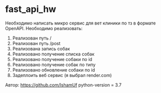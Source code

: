 # fast_api_hw
Необходимо написать микро сервис для вет клиники по тз в формате OpenAPI.
Необходимо реализовать:
1. Реализован путь /
2. Реализован путь /post
3. Реализована запись собак
4. Реализовано получение списка собак
5. Реализовано получение собаки по id
6. Реализовано получение собак по типу
7. Реализовано обновление собаки по id
8. Задеплоить веб сервис (я выбрал render.com)

Автор: https://github.com/IshamUf
python-version = 3.7
